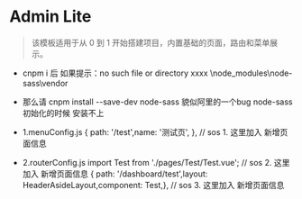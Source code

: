 # Admin Lite
> 该模板适用于从 0 到 1 开始搭建项目，内置基础的页面，路由和菜单展示。


 - cnpm i 后  如果提示：no such file or directory  xxxx \node_modules\node-sass\vendor
 - 那么请  cnpm install --save-dev node-sass   貌似阿里的一个bug  node-sass 初始化的时候 安装不上

 - 1.menuConfig.js
   { path: '/test',name: '测试页', },  // sos 1. 这里加入 新增页面信息
 - 2.routerConfig.js
    import Test from './pages/Test/Test.vue';  // sos 2. 这里加入 新增页面信息
    { path: '/dashboard/test',layout: HeaderAsideLayout,component: Test,},  // sos 3. 这里加入 新增页面信息